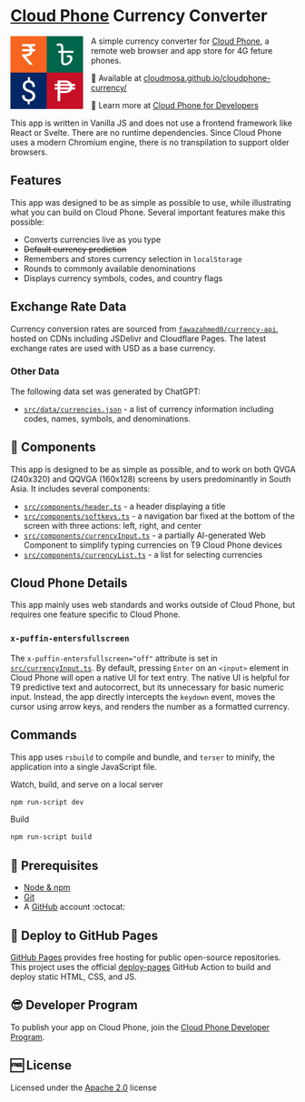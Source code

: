# [Cloud Phone](https://www.cloudfone.com/) Currency Converter

<img src="icon.png" alt="Currency Converter Icon" width="128" style="float:left;margin-inline-end: 1em" draggable="false" />

A simple currency converter for [Cloud Phone](https://developer.cloudphone.tech), a remote web browser and app store for 4G feture phones.

:beginner: Available at [cloudmosa.github.io/cloudphone-currency/](https://cloudmosa.github.io/cloudphone-currency/)

:page_facing_up: Learn more at [Cloud Phone for Developers](https://developer.cloudphone.tech)

This app is written in Vanilla JS and does not use a frontend framework like React or Svelte. There are no runtime dependencies. Since Cloud Phone uses a modern Chromium engine, there is no transpilation to support older browsers.

## Features

This app was designed to be as simple as possible to use, while illustrating what you can build on Cloud Phone. Several important features make this possible:

- Converts currencies live as you type
- ~~Default currency prediction~~
- Remembers and stores currency selection in `localStorage`
- Rounds to commonly available denominations
- Displays currency symbols, codes, and country flags

## Exchange Rate Data

Currency conversion rates are sourced from [`fawazahmed0/currency-api`](https://github.com/fawazahmed0/exchange-api/), hosted on CDNs including JSDelivr and Cloudflare Pages. The latest exchange rates are used with USD as a base currency.

### Other Data

The following data set was generated by ChatGPT:

* [`src/data/currencies.json`](src/data/currencies.json) - a list of currency information including codes, names, symbols, and denominations.

## :wrench: Components

This app is designed to be as simple as possible, and to work on both QVGA (240x320) and QQVGA (160x128) screens by users predominantly in South Asia. It includes several components:

* [`src/components/header.ts`](src/header.ts) - a header displaying a title
* [`src/components/softkeys.ts`](src/softkeys.ts) - a navigation bar fixed at the bottom of the screen with three actions: left, right, and center
* [`src/components/currencyInput.ts`](src/currencyInput.ts) - a partially AI-generated Web Component to simplify typing currencies on T9 Cloud Phone devices
* [`src/components/currencyList.ts`](src/currencyList.ts) - a list for selecting currencies

## Cloud Phone Details

This app mainly uses web standards and works outside of Cloud Phone, but requires one feature specific to Cloud Phone.

### `x-puffin-entersfullscreen`

The `x-puffin-entersfullscreen="off"` attribute is set in [`src/currencyInput.ts`](src/currencyInput.ts). By default, pressing `Enter` on an `<input>` element in Cloud Phone will open a native UI for text entry. The native UI is helpful for T9 predictive text and autocorrect, but its unnecessary for basic numeric input. Instead, the app directly intercepts the `keydown` event, moves the cursor using arrow keys, and renders the number as a formatted currency.

## Commands

This app uses `rsbuild` to compile and bundle, and `terser` to minify, the application into a single JavaScript file.

Watch, build, and serve on a local server

```bash
npm run-script dev
```

Build

```bash
npm run-script build
```

## :notebook: Prerequisites

* [Node & npm](https://nodejs.org/en/download/)
* [Git](https://git-scm.com/book/en/v2/Getting-Started-Installing-Git)
* A [GitHub](https://github.com/signup) account :octocat:

## :rocket: Deploy to GitHub Pages

[GitHub Pages](https://pages.github.com/) provides free hosting for public open-source repositories. This project uses the official [deploy-pages](https://github.com/actions/deploy-pages) GitHub Action to build and deploy static HTML, CSS, and JS.

## :sunglasses: Developer Program

To publish your app on Cloud Phone, join the [Cloud Phone Developer Program](https://www.cloudfone.com/developer-program).

## :free: License

Licensed under the [Apache 2.0](./LICENSE) license
